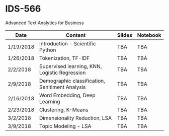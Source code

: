 # IDS-566
Advanced Text Analytics for Business

|Date|Content|Slides|Notebook|
|--|--|--|--|
|1/19/2018|Introduction - Scientific Python| TBA | TBA |
|1/26/2018|Tokenization, TF-IDF| TBA | TBA |
|2/2/2018|Supervised learning, KNN, Logistic Regression| TBA | TBA |
|2/9/2018|Demographic classification, Senitiment Analysis| TBA | TBA |
|2/16/2018|Word Embedding, Deep Learning| TBA | TBA |
|2/23/2018|Clustering, K-Means| TBA | TBA |
|3/2/2018|Dimensionality Reduction, LSA| TBA | TBA |
|3/9/2018|Topic Modeling - LSA| TBA | TBA |

